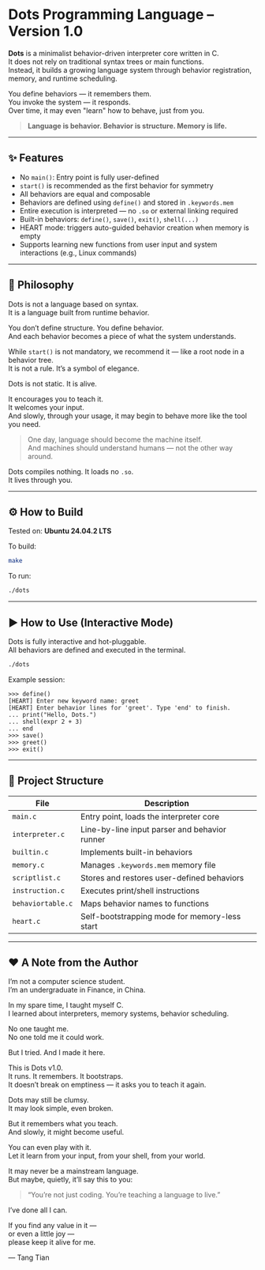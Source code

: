 # Dots Programming Language – Version 1.0

**Dots** is a minimalist behavior-driven interpreter core written in C.  
It does not rely on traditional syntax trees or main functions.  
Instead, it builds a growing language system through behavior registration, memory, and runtime scheduling.

You define behaviors — it remembers them.  
You invoke the system — it responds.  
Over time, it may even "learn" how to behave, just from you.

> **Language is behavior. Behavior is structure. Memory is life.**

------

## ✨ Features

- No `main()`: Entry point is fully user-defined
- `start()` is recommended as the first behavior for symmetry
- All behaviors are equal and composable
- Behaviors are defined using `define()` and stored in `.keywords.mem`
- Entire execution is interpreted — no `.so` or external linking required
- Built-in behaviors: `define()`, `save()`, `exit()`, `shell(...)`
- HEART mode: triggers auto-guided behavior creation when memory is empty
- Supports learning new functions from user input and system interactions (e.g., Linux commands)

------

## 🧠 Philosophy

Dots is not a language based on syntax.  
It is a language built from runtime behavior.

You don’t define structure. You define behavior.  
And each behavior becomes a piece of what the system understands.

While `start()` is not mandatory, we recommend it — like a root node in a behavior tree.  
It is not a rule. It’s a symbol of elegance.

Dots is not static. It is alive.

It encourages you to teach it.  
It welcomes your input.  
And slowly, through your usage, it may begin to behave more like the tool you need.

> One day, language should become the machine itself.  
> And machines should understand humans — not the other way around.

Dots compiles nothing. It loads no `.so`.  
It lives through you.

------

## ⚙️ How to Build

Tested on: **Ubuntu 24.04.2 LTS**

To build:

```bash
make
```

To run:

```bash
./dots
```

------

## ▶️ How to Use (Interactive Mode)

Dots is fully interactive and hot-pluggable.  
All behaviors are defined and executed in the terminal.

```bash
./dots
```

Example session:

```plaintext
>>> define()
[HEART] Enter new keyword name: greet
[HEART] Enter behavior lines for 'greet'. Type 'end' to finish.
... print("Hello, Dots.")
... shell(expr 2 + 3)
... end
>>> save()
>>> greet()
>>> exit()
```

------

## 🧩 Project Structure

| File              | Description                                   |
| ----------------- | --------------------------------------------- |
| `main.c`          | Entry point, loads the interpreter core       |
| `interpreter.c`   | Line-by-line input parser and behavior runner |
| `builtin.c`       | Implements built-in behaviors                 |
| `memory.c`        | Manages `.keywords.mem` memory file           |
| `scriptlist.c`    | Stores and restores user-defined behaviors    |
| `instruction.c`   | Executes print/shell instructions             |
| `behaviortable.c` | Maps behavior names to functions              |
| `heart.c`         | Self-bootstrapping mode for memory-less start |

------

## ❤️ A Note from the Author

I’m not a computer science student.  
I’m an undergraduate in Finance, in China.

In my spare time, I taught myself C.  
I learned about interpreters, memory systems, behavior scheduling.

No one taught me.  
No one told me it could work.

But I tried. And I made it here.

This is Dots v1.0.  
It runs. It remembers. It bootstraps.  
It doesn’t break on emptiness — it asks you to teach it again.

Dots may still be clumsy.  
It may look simple, even broken.

But it remembers what you teach.  
And slowly, it might become useful.

You can even play with it.  
Let it learn from your input, from your shell, from your world.

It may never be a mainstream language.  
But maybe, quietly, it’ll say this to you:

> “You’re not just coding. You’re teaching a language to live.”

I’ve done all I can.

If you find any value in it —  
or even a little joy —  
please keep it alive for me.

— Tang Tian
